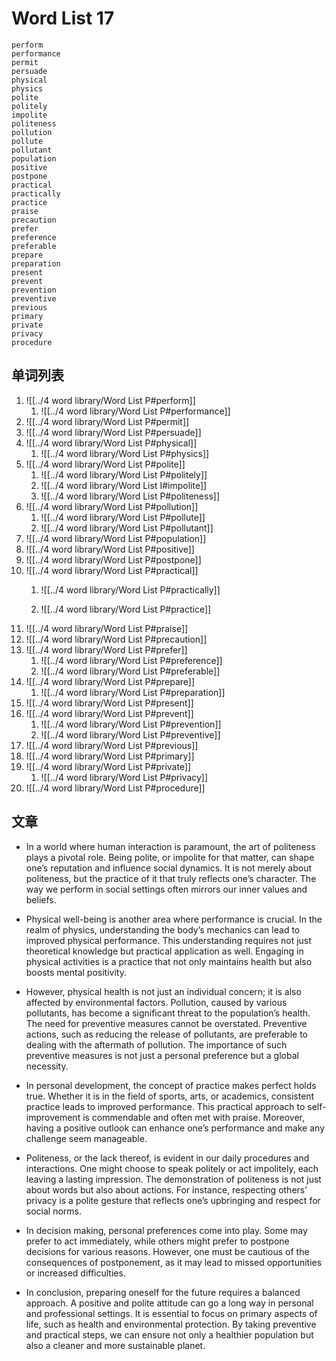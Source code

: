 # Word List 17


	perform
	performance
	permit
	persuade
	physical
	physics
	polite
	politely
	impolite
	politeness
	pollution
	pollute
	pollutant
	population
	positive
	postpone
	practical
	practically
	practice
	praise
	precaution
	prefer
	preference
	preferable
	prepare
	preparation
	present
	prevent
	prevention
	preventive
	previous
	primary
	private
	privacy
	procedure

## 单词列表

1. ![[../4 word library/Word List P#perform]]
	1. ![[../4 word library/Word List P#performance]]
2. ![[../4 word library/Word List P#permit]]
3. ![[../4 word library/Word List P#persuade]]
4. ![[../4 word library/Word List P#physical]]
	1. ![[../4 word library/Word List P#physics]]
5. ![[../4 word library/Word List P#polite]]
	1. ![[../4 word library/Word List P#politely]]
	2. ![[../4 word library/Word List I#impolite]]
	3. ![[../4 word library/Word List P#politeness]]
6. ![[../4 word library/Word List P#pollution]]
	1. ![[../4 word library/Word List P#pollute]]
	2. ![[../4 word library/Word List P#pollutant]]
7. ![[../4 word library/Word List P#population]]
8. ![[../4 word library/Word List P#positive]]
9. ![[../4 word library/Word List P#postpone]]
10. ![[../4 word library/Word List P#practical]]
	1. ![[../4 word library/Word List P#practically]] 

	2. ![[../4 word library/Word List P#practice]]
11. ![[../4 word library/Word List P#praise]]
12. ![[../4 word library/Word List P#precaution]]
13. ![[../4 word library/Word List P#prefer]]
	1. ![[../4 word library/Word List P#preference]]
	2. ![[../4 word library/Word List P#preferable]]
14. ![[../4 word library/Word List P#prepare]]
	1. ![[../4 word library/Word List P#preparation]]
15. ![[../4 word library/Word List P#present]]
16. ![[../4 word library/Word List P#prevent]]
	1. ![[../4 word library/Word List P#prevention]]
	2. ![[../4 word library/Word List P#preventive]]
17. ![[../4 word library/Word List P#previous]]
18. ![[../4 word library/Word List P#primary]]
19. ![[../4 word library/Word List P#private]]
	1. ![[../4 word library/Word List P#privacy]]
20. ![[../4 word library/Word List P#procedure]]
## 文章

- In a world where human interaction is paramount, the art of politeness plays a pivotal role. Being polite, or impolite for that matter, can shape one’s reputation and influence social dynamics. It is not merely about politeness, but the practice of it that truly reflects one’s character. The way we perform in social settings often mirrors our inner values and beliefs.

- Physical well-being is another area where performance is crucial. In the realm of physics, understanding the body’s mechanics can lead to improved physical performance. This understanding requires not just theoretical knowledge but practical application as well. Engaging in physical activities is a practice that not only maintains health but also boosts mental positivity.

- However, physical health is not just an individual concern; it is also affected by environmental factors. Pollution, caused by various pollutants, has become a significant threat to the population’s health. The need for preventive measures cannot be overstated. Preventive actions, such as reducing the release of pollutants, are preferable to dealing with the aftermath of pollution. The importance of such preventive measures is not just a personal preference but a global necessity.

- In personal development, the concept of practice makes perfect holds true. Whether it is in the field of sports, arts, or academics, consistent practice leads to improved performance. This practical approach to self-improvement is commendable and often met with praise. Moreover, having a positive outlook can enhance one’s performance and make any challenge seem manageable.

- Politeness, or the lack thereof, is evident in our daily procedures and interactions. One might choose to speak politely or act impolitely, each leaving a lasting impression. The demonstration of politeness is not just about words but also about actions. For instance, respecting others’ privacy is a polite gesture that reflects one’s upbringing and respect for social norms.

- In decision making, personal preferences come into play. Some may prefer to act immediately, while others might prefer to postpone decisions for various reasons. However, one must be cautious of the consequences of postponement, as it may lead to missed opportunities or increased difficulties.

- In conclusion, preparing oneself for the future requires a balanced approach. A positive and polite attitude can go a long way in personal and professional settings. It is essential to focus on primary aspects of life, such as health and environmental protection. By taking preventive and practical steps, we can ensure not only a healthier population but also a cleaner and more sustainable planet.